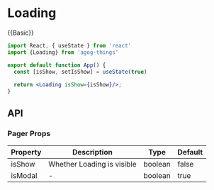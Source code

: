 # Loading
{{Basic}}
```jsx
import React, { useState } from 'react'
import {Loading} from 'agog-things'

export default function App() {
  const [isShow, setIsShow] = useState(true)
  
  return <Loading isShow={isShow}/>;
}
```

## API
### Pager Props
| Property | Description | Type | Default |
| --- | --- | --- | --- |
| isShow | Whether Loading is visible | boolean | false |
| isModal | - | boolean | true |